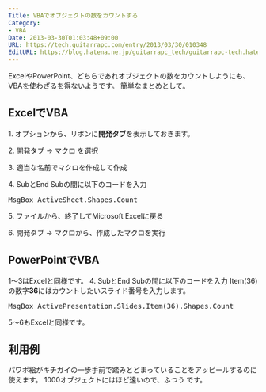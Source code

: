 ```yaml
---
Title: VBAでオブジェクトの数をカウントする
Category:
- VBA
Date: 2013-03-30T01:03:48+09:00
URL: https://tech.guitarrapc.com/entry/2013/03/30/010348
EditURL: https://blog.hatena.ne.jp/guitarrapc_tech/guitarrapc-tech.hatenablog.com/atom/entry/11696248318757675487
---
```


<p>ExcelやPowerPoint、どちらであれオブジェクトの数をカウントしようにも、VBAを使わざるを得ないようです。 簡単なまとめとして。 </p>
<h2>ExcelでVBA</h2>
<p>1. オプションから、リボンに<strong>開発タブ</strong>を表示しておきます。</p>
<p>2. 開発タブ → マクロ を選択</p>
<p>3. 適当な名前でマクロを作成して作成</p>
<p>4. SubとEnd Subの間に以下のコードを入力</p>
<pre class="brush: csharp">MsgBox ActiveSheet.Shapes.Count
</pre>
<p>5. ファイルから、終了してMicrosoft Excelに戻る</p>
<p>6. 開発タブ → マクロから、作成したマクロを実行</p>
<h2>PowerPointでVBA</h2>
<p>1～3はExcelと同様です。 4. SubとEnd Subの間に以下のコードを入力 Item(36)の数字<strong>36</strong>にはカウントしたいスライド番号を入力します。</p>
<pre class="brush: csharp">MsgBox ActivePresentation.Slides.Item(36).Shapes.Count
</pre>
<p>5～6もExcelと同様です。</p>
<h2>利用例</h2>
<p>パワポ絵がキチガイの一歩手前で踏みとどまっていることをアッピールするのに使えます。 1000オブジェクトにはほど遠いので、ふつう です。</p>
